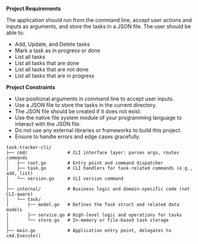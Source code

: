 **Project Requirements**

The application should run from the command line, accept user actions and inputs as arguments, and store the tasks in a JSON file. The user should be able to:

- Add, Update, and Delete tasks
- Mark a task as in progress or done
- List all tasks
- List all tasks that are done
- List all tasks that are not done
- List all tasks that are in progress 

**Project Constraints**
- Use positional arguments in command line to accept user inputs.
- Use a JSON file to store the tasks in the current directory.
- The JSON file should be created if it does not exist.
- Use the native file system module of your programming language to interact with the JSON file.
- Do not use any external libraries or frameworks to build this project.
- Ensure to handle errors and edge cases gracefully.

```
task-tracker-cli/
├── cmd/               # CLI interface layer: parses args, routes commands
│   ├── root.go        # Entry point and command dispatcher
│   ├── task.go        # CLI handlers for task-related commands (e.g., add, list)
│   └── version.go     # CLI version command
│
├── internal/          # Business logic and domain-specific code (not CLI-aware)
│   └── task/          
│       ├── model.go   # Defines the Task struct and related data models
│       ├── service.go # High-level logic and operations for tasks
│       └── store.go   # In-memory or file-based task storage
│
├── main.go            # Application entry point, delegates to cmd.Execute()
```
